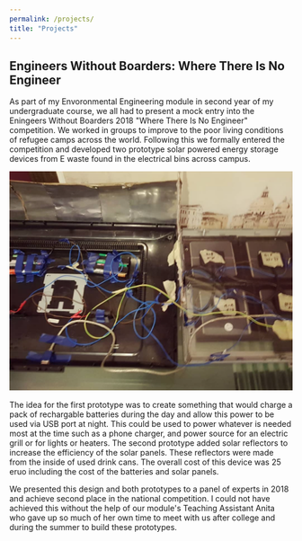 ```yaml
---
permalink: /projects/
title: "Projects"
---
```


## Engineers Without Boarders: Where There Is No Engineer ## 
As part of my Envoronmental Engineering module in second year of my undergraduate course, we all had to present a mock entry into the Eningeers Without Boarders 2018  "Where There Is No Engineer" competition. We worked in groups to improve to the poor living conditions of refugee camps across the world. Following this we formally entered the competition and developed two prototype solar powered energy storage devices from E waste found in the electrical bins across campus. 

<p align="center">
  <img src="/assets/images/Prototype_pic1.PNG" width="700">
</p>


The idea for the first prototype was to create something that would charge a pack of rechargable batteries during the day and allow this power to be used via USB port at night. This could be used to power whatever is needed most at the time such as a phone charger, and power source for an electric grill or for lights or heaters. The second prototype added solar reflectors to increase the efficiency of the solar panels. These reflectors were made from the inside of used drink cans. The overall cost of this device was 25 eruo including the cost of the batteries and solar panels.

We presented this design and both prototypes to a panel of experts in 2018 and achieve second place in the national competition. I could not have achieved this without the help of our module's Teaching Assistant Anita who gave up so much of her own time to meet with us after college and during the summer to build these prototypes. 

